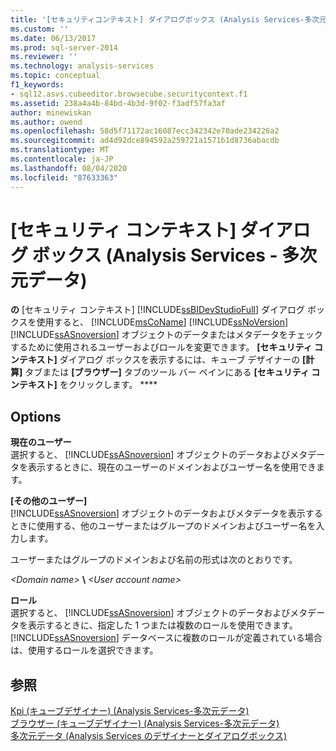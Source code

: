 ```yaml
---
title: '[セキュリティコンテキスト] ダイアログボックス (Analysis Services-多次元データ) |Microsoft Docs'
ms.custom: ''
ms.date: 06/13/2017
ms.prod: sql-server-2014
ms.reviewer: ''
ms.technology: analysis-services
ms.topic: conceptual
f1_keywords:
- sql12.asvs.cubeeditor.browsecube.securitycontext.f1
ms.assetid: 238a4a4b-84bd-4b3d-9f02-f3adf57fa3af
author: minewiskan
ms.author: owend
ms.openlocfilehash: 58d5f71172ac16087ecc342342e70ade234226a2
ms.sourcegitcommit: ad4d92dce894592a259721a1571b1d8736abacdb
ms.translationtype: MT
ms.contentlocale: ja-JP
ms.lasthandoff: 08/04/2020
ms.locfileid: "87633363"
---
```

# <a name="security-context-dialog-box-analysis-services---multidimensional-data"></a>[セキュリティ コンテキスト] ダイアログ ボックス (Analysis Services - 多次元データ)
  **の** [セキュリティ コンテキスト] [!INCLUDE[ssBIDevStudioFull](../includes/ssbidevstudiofull-md.md)] ダイアログ ボックスを使用すると、 [!INCLUDE[msCoName](../includes/msconame-md.md)] [!INCLUDE[ssNoVersion](../includes/ssnoversion-md.md)] [!INCLUDE[ssASnoversion](../includes/ssasnoversion-md.md)] オブジェクトのデータまたはメタデータをチェックするために使用されるユーザーおよびロールを変更できます。 **[セキュリティ コンテキスト]** ダイアログ ボックスを表示するには、キューブ デザイナーの **[計算]** タブまたは **[ブラウザー]** タブのツール バー ペインにある **[セキュリティ コンテキスト]** をクリックします。 ****  
  
## <a name="options"></a>Options  
 **現在のユーザー**  
 選択すると、 [!INCLUDE[ssASnoversion](../includes/ssasnoversion-md.md)] オブジェクトのデータおよびメタデータを表示するときに、現在のユーザーのドメインおよびユーザー名を使用できます。  
  
 **[その他のユーザー]**  
 [!INCLUDE[ssASnoversion](../includes/ssasnoversion-md.md)] オブジェクトのデータおよびメタデータを表示するときに使用する、他のユーザーまたはグループのドメインおよびユーザー名を入力します。  
  
 ユーザーまたはグループのドメインおよび名前の形式は次のとおりです。  
  
 *\<Domain name>* **\\** *\<User account name>*  
  
 **ロール**  
 選択すると、 [!INCLUDE[ssASnoversion](../includes/ssasnoversion-md.md)] オブジェクトのデータおよびメタデータを表示するときに、指定した 1 つまたは複数のロールを使用できます。 [!INCLUDE[ssASnoversion](../includes/ssasnoversion-md.md)] データベースに複数のロールが定義されている場合は、使用するロールを選択できます。  
  
## <a name="see-also"></a>参照  
 [Kpi &#40;キューブデザイナー&#41; &#40;Analysis Services-多次元データ&#41;](kpis-cube-designer-analysis-services-multidimensional-data.md)   
 [ブラウザー &#40;キューブデザイナー&#41; &#40;Analysis Services-多次元データ&#41;](browser-cube-designer-analysis-services-multidimensional-data.md)   
 [多次元データ &#40;Analysis Services のデザイナーとダイアログボックス&#41;](analysis-services-designers-and-dialog-boxes-multidimensional-data.md)  
  
  
